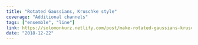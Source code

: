 ```yaml
---
title: "Rotated Gaussians, Kruschke style"
coverage: "Additional channels"
tags: ["ensemble", "line"]
link: https://solomonkurz.netlify.com/post/make-rotated-gaussians-kruschke-style/
date: "2018-12-22"
---
```

